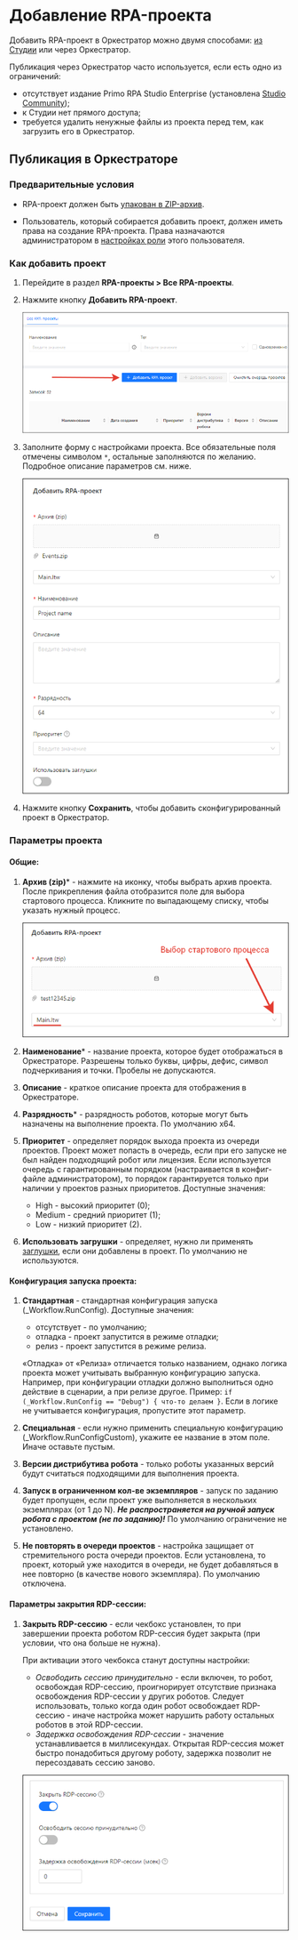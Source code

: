# Добавление RPA-проекта 

Добавить RPA-проект в Оркестратор можно двумя способами: [из Студии](https://docs.primo-rpa.ru/primo-rpa/primo-studio/projects/publish) или через Оркестратор. 

Публикация через Оркестратор часто используется, если есть одно из ограничений:
* отсутствует издание Primo RPA Studio Enterprise (установлена [Studio Community](https://docs.primo-rpa.ru/primo-rpa/primo-studio/editions));
* к Студии нет прямого доступа;
* требуется удалить ненужные файлы из проекта перед тем, как загрузить его в Оркестратор.

## Публикация в Оркестраторе

### Предварительные условия

* RPA-проект должен быть [упакован в ZIP-архив](https://docs.primo-rpa.ru/primo-rpa/primo-studio/projects/publish#publikaciya-v-orkestratore).

* Пользователь, который собирается добавить проект, должен иметь права на создание RPA-проекта. Права назначаются администратором в [настройках роли](https://docs.primo-rpa.ru/primo-rpa/orchestrator/settings/users/roles) этого пользователя.

### Как добавить проект

1. Перейдите в раздел **RPA-проекты > Все RPA-проекты**.
2. Нажмите кнопку **Добавить RPA-проект**.

   ![](../../.gitbook/assets/add-rpa-project-2.png)

3. Заполните форму с настройками проекта. Все обязательные поля отмечены символом `*`, остальные заполняются по желанию. Подробное описание параметров см. ниже.

   ![](../../.gitbook/assets/add-project-common-parameters.png)

4. Нажмите кнопку **Сохранить**, чтобы добавить сконфигурированный проект в Оркестратор.   

### Параметры проекта

#### Общие:
1. **Архив (zip)**\* - нажмите на иконку, чтобы выбрать архив проекта. После прикрепления файла отобразится поле для выбора стартового процесса. Кликните по выпадающему списку, чтобы указать нужный процесс.

    ![](../../.gitbook/assets/choose-start-proccess.png)

1. **Наименование**\* - название проекта, которое будет отображаться в Оркестраторе. Разрешены только буквы, цифры, дефис, символ подчеркивания и точки. Пробелы не допускаются.
1. **Описание** - краткое описание проекта для отображения в Оркестраторе. 
1. **Разрядность**\* - разрядность роботов, которые могут быть назначены на выполнение проекта. По умолчанию x64.
1. **Приоритет** - определяет порядок выхода проекта из очереди проектов. Проект может попасть в очередь, если при его запуске не был найден подходящий робот или лицензия. Если используется очередь с гарантированным порядком (настраивается в конфиг-файле администратором), то порядок гарантируется только при наличии у проектов разных приоритетов. Доступные значения:
    * High - высокий приоритет (0); 
    * Medium - средний приоритет (1);
    * Low - низкий приоритет (2). 
1. **Использовать загрушки** - определяет, нужно ли применять [заглушки](https://docs.primo-rpa.ru/primo-rpa/g_elements/el_basic/testing/mock), если они добавлены в проект. По умолчанию не используются.

#### Конфигурация запуска проекта:
1. **Стандартная** - стандартная конфигурация запуска (_Workflow.RunConfig). Доступные значения:
   * отсутствует - по умолчанию;
   * отладка - проект запустится в режиме отладки;
   * релиз - проект запустится в режиме релиза.

   «Отладка» от «Релиза» отличается только названием, однако логика проекта может учитывать выбранную конфигурацию запуска. Например, при конфигурации отладки должно выполниться одно действие в сценарии, а при релизе другое. Пример: `if (_Workflow.RunConfig == "Debug") { что-то делаем }`. Если в логике не учитывается конфигурация, пропустите этот параметр.

1. **Специальная** - если нужно применить специальную конфигурацию (_Workflow.RunConfigCustom), укажите ее название в этом поле. Иначе оставьте пустым.
1. **Версии дистрибутива робота** - только роботы указанных версий будут считаться подходящими для выполнения проекта. 
1. **Запуск в ограниченном кол-ве экземпляров** - запуск по заданию будет пропущен, если проект уже выполняется в нескольких экземплярах (от 1 до N). ***Не распространяется на ручной запуск робота с проектом (не по заданию)!*** По умолчанию ограничение не установлено.
1. **Не повторять в очереди проектов** - настройка защищает от стремительного роста очереди проектов. Если установлена, то проект, который уже находится в очереди, не будет добавляться в нее повторно (в качестве нового экземпляра). По умолчанию отключена.

#### Параметры закрытия RDP-сессии:
1. **Закрыть RDP-сессию** - если чекбокс установлен, то при завершении проекта роботом RDP-сессия будет закрыта (при условии, что она больше не нужна).

    При активации этого чекбокса станут доступны настройки:
   * *Освободить сессию принудительно* - если включен, то робот, освобождая RDP-сессию, проигнорирует отсутствие признака освобождения RDP-сессии у других роботов. Следует использовать, только когда один робот освобождает RDP-сессию - иначе настройка может нарушить работу остальных роботов в этой RDP-сессии.
   * *Задержка освобождения RDP-сессии* - значение устанавливается в миллисекундах. Открытая RDP-сессия может быстро понадобиться другому роботу, задержка позволит не пересоздавать сессию заново.

   ![](../../.gitbook/assets/add-project-in-orch-parameters-rdp.png)



